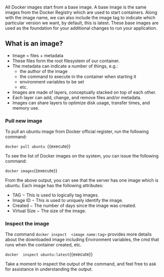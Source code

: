 All Docker images start from a base image. A base image is the same images from the Docker Registry which are used to start containers. Along with the image name, we can also include the image tag to indicate which particular version we want, by default, this is latest. These base images are used as the foundation for your additional changes to run your application.

## What is an image?

* Image = files + metadata
* These files form the root filesystem of our container.
* The metadata can indicate a number of things, e.g.:
  * the author of the image
  * the command to execute in the container when starting it
  * environment variables to be set
  * etc.
* Images are made of layers, conceptually stacked on top of each other.
* Each layer can add, change, and remove files and/or metadata.
* Images can share layers to optimize disk usage, transfer times, and memory use.

### Pull new image

To pull an ubuntu image from Docker official register, run the following command:

```docker pull ubuntu ```{{execute}}

To see the list of Docker images on the system, you can issue the following command:

```docker images```{{execute}}

From the above output, you can see that the server has one image which is ubuntu. Each image has the following attributes:

* TAG − This is used to logically tag images.
* Image ID − This is used to uniquely identify the image.
* Created − The number of days since the image was created.
* Virtual Size − The size of the image.

### Inspect the image

The command ```docker inspect  <image name:tag>``` provides more details about the downloaded image including Environment variables, the cmd that runs when the container created, etc.

```docker  inspect ubuntu:latest```{{execute}}

Take a moment to inspect the output of the command, and feel free to ask for assistance in understanding the output.
